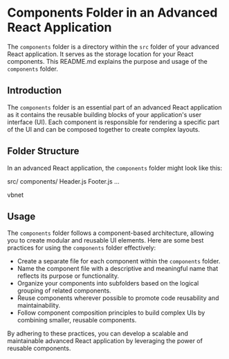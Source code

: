# Components Folder in an Advanced React Application

The `components` folder is a directory within the `src` folder of your advanced React application. It serves as the storage location for your React components. This README.md explains the purpose and usage of the `components` folder.

## Introduction

The `components` folder is an essential part of an advanced React application as it contains the reusable building blocks of your application's user interface (UI). Each component is responsible for rendering a specific part of the UI and can be composed together to create complex layouts.

## Folder Structure

In an advanced React application, the `components` folder might look like this:

src/
components/
Header.js
Footer.js
...

vbnet


## Usage

The `components` folder follows a component-based architecture, allowing you to create modular and reusable UI elements. Here are some best practices for using the `components` folder effectively:

- Create a separate file for each component within the `components` folder.
- Name the component file with a descriptive and meaningful name that reflects its purpose or functionality.
- Organize your components into subfolders based on the logical grouping of related components.
- Reuse components wherever possible to promote code reusability and maintainability.
- Follow component composition principles to build complex UIs by combining smaller, reusable components.

By adhering to these practices, you can develop a scalable and maintainable advanced React application by leveraging the power of reusable components.
